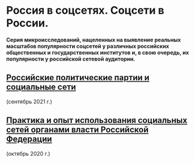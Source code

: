 # Россия в соцсетях. Соцсети в России.
**Серия микроисследований, нацеленных на выявление реальных масштабов популярности соцсетей у различных российских общественных и государственных институтов и, в свою очередь, их популярности у российской сетевой аудитории.**

## [Российские политические партии и социальные сети](https://github.com/shydata/parties-nets)
(сентябрь 2021 г.)

## [Практика и опыт использования социальных сетей органами власти Российской Федерации](https://github.com/shydata/govnets)
(октябрь 2020 г.)
